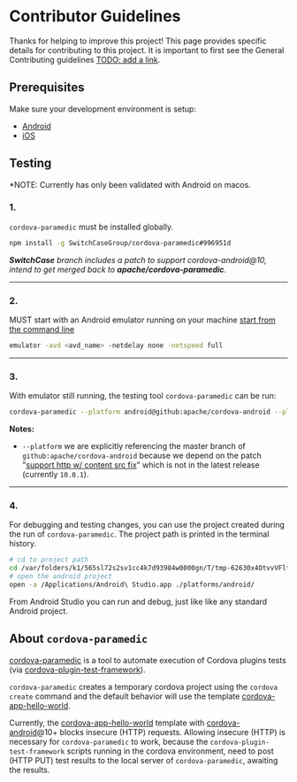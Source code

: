 # Contributor Guidelines
Thanks for helping to improve this project! This page provides specific details for contributing to this project. It is important to first see the General Contributing guidelines [TODO: add a link]().

## Prerequisites
Make sure your development environment is setup:
- [Android](https://cordova.apache.org/docs/en/10.x/guide/platforms/android/index.html)
- [iOS](https://cordova.apache.org/docs/en/10.x/guide/platforms/ios/index.html)

## Testing
*NOTE: Currently has only been validated with Android on macos.

### 1. 
`cordova-paramedic` must be installed globally.

```bash
npm install -g SwitchCaseGroup/cordova-paramedic#996951d
```
***SwitchCase** branch includes a patch to support cordova-android@10, intend to get merged back to **apache/cordova-paramedic**.*

---
### 2. 

MUST start with an Android emulator running on your machine
[start from the command line](https://developer.android.com/studio/run/emulator-commandline)
```bash
emulator -avd <avd_name> -netdelay none -netspeed full
```

---
### 3. 

With emulator still running, the testing tool `cordova-paramedic` can be run:

```bash
cordova-paramedic --platform android@github:apache/cordova-android --plugin .
```

**Notes:**
- `--platform` we are explicitly referencing the master branch of `github:apache/cordova-android` because we depend on the patch "[support http w/ content src fix](https://github.com/apache/cordova-android/pull/1298)" which is not in the latest release (currently `10.0.1`).

---
### 4.

For debugging and testing changes, you can use the project created during the run of `cordova-paramedic`. The project path is printed in the terminal history.

```bash
# cd to project path
cd /var/folders/k1/565sl72s2sv1cc4k7d93984w0000gn/T/tmp-62630x4OtvvVFlfS8
# open the android project
open -a /Applications/Android\ Studio.app ./platforms/android/
```

From Android Studio you can run and debug, just like like any standard Android project.

## About `cordova-paramedic`

[cordova-paramedic](https://github.com/apache/cordova-paramedic) is a tool to automate execution of Cordova plugins tests (via [cordova-plugin-test-framework](https://github.com/apache/cordova-plugin-test-framework)).

`cordova-paramedic` creates a temporary cordova project using the `cordova create` command and the default behavior will use the template [cordova-app-hello-world](https://github.com/apache/cordova-app-hello-world).

Currently, the [cordova-app-hello-world](https://github.com/apache/cordova-app-hello-world) template with [cordova-android](https://github.com/apache/cordova-android)@10+ blocks insecure (HTTP) requests. Allowing insecure (HTTP) is necessary for `cordova-paramedic` to work, because the `cordova-plugin-test-framework` scripts running in the cordova environment, need to post (HTTP PUT) test results to the local server of `cordova-paramedic`, awaiting the results.


